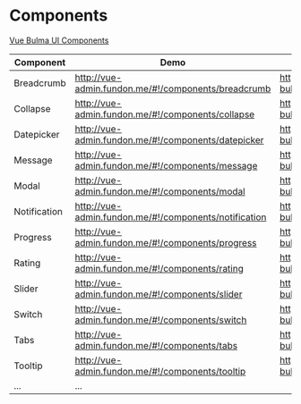 # Components

[Vue Bulma UI Components](https://github.com/vue-bulma)

| Component | Demo | Source |  
| --- | --- | --- |  
| Breadcrumb | http://vue-admin.fundon.me/#!/components/breadcrumb | https://github.com/vue-bulma/breadcrumb |  
| Collapse | http://vue-admin.fundon.me/#!/components/collapse | https://github.com/vue-bulma/collapse |  
| Datepicker | http://vue-admin.fundon.me/#!/components/datepicker | https://github.com/vue-bulma/datepicker |  
| Message | http://vue-admin.fundon.me/#!/components/message | https://github.com/vue-bulma/message |  
| Modal | http://vue-admin.fundon.me/#!/components/modal | https://github.com/vue-bulma/modal |  
| Notification | http://vue-admin.fundon.me/#!/components/notification | https://github.com/vue-bulma/notification |  
| Progress | http://vue-admin.fundon.me/#!/components/progress | https://github.com/vue-bulma/progress-bar |  
| Rating | http://vue-admin.fundon.me/#!/components/rating | https://github.com/vue-bulma/rating |  
| Slider | http://vue-admin.fundon.me/#!/components/slider | https://github.com/vue-bulma/slider |  
| Switch | http://vue-admin.fundon.me/#!/components/switch | https://github.com/vue-bulma/switch |  
| Tabs | http://vue-admin.fundon.me/#!/components/tabs | https://github.com/vue-bulma/tabs |  
| Tooltip | http://vue-admin.fundon.me/#!/components/tooltip | https://github.com/vue-bulma/tooltip |  
| ... | ... |  

